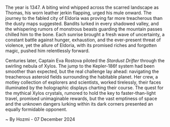 
The year is 1347.  A biting wind whipped across the scarred landscape as Thomas, his worn leather jerkin flapping, urged his mule onward.  The journey to the fabled city of Eldoria was proving far more treacherous than the dusty maps suggested.  Bandits lurked in every shadowed valley, and the whispering rumors of monstrous beasts guarding the mountain passes chilled him to the bone.  Each sunrise brought a fresh wave of uncertainty, a constant battle against hunger, exhaustion, and the ever-present threat of violence, yet the allure of Eldoria, with its promised riches and forgotten magic, pushed him relentlessly forward.

Centuries later, Captain Eva Rostova piloted the *Stardust Drifter* through the swirling nebula of Xylos.  The jump to the Kepler-186f system had been smoother than expected, but the real challenge lay ahead: navigating the treacherous asteroid fields surrounding the habitable planet.  Her crew, a motley collection of explorers and scientists, worked tirelessly, their faces illuminated by the holographic displays charting their course. The quest for the mythical Xylos crystals, rumored to hold the key to faster-than-light travel, promised unimaginable rewards, but the vast emptiness of space and the unknown dangers lurking within its dark corners presented an equally formidable opponent.

~ By Hozmi - 07 December 2024
